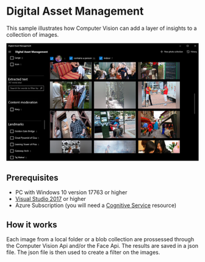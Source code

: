 # Digital Asset Management
This sample illustrates how Computer Vision can add a layer of insights to a collection of images. 

<p align="center">
  <img src="ReadmeAssets/Screenshot.jpg" />
</p>

## Prerequisites

* PC with Windows 10 version 17763 or higher
* [Visual Studio 2017](https://visualstudio.microsoft.com/) or higher
* Azure Subscription (you will need a [Cognitive Service](https://ms.portal.azure.com/#create/Microsoft.CognitiveServicesAllInOne) resource)

## How it works

Each image from a local folder or a blob collection are prossessed through the Computer Vision Api and/or the Face Api.  The results are saved in a json file.
The json file is then used to create a filter on the images.


